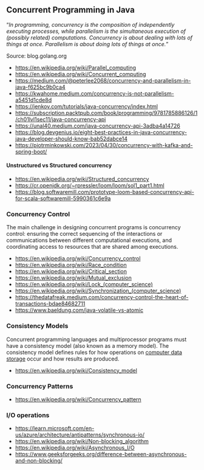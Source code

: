 ## Concurrent Programming in Java

“_In programming, concurrency is the composition of independently executing processes, while parallelism is the
simultaneous execution of (possibly related) computations. Concurrency is about dealing with lots of things at once.
Parallelism is about doing lots of things at once._”

Source: blog.golang.org

- https://en.wikipedia.org/wiki/Parallel_computing
- https://en.wikipedia.org/wiki/Concurrent_computing
- https://medium.com/@peterlee2068/concurrency-and-parallelism-in-java-f625bc9b0ca4
- https://kwahome.medium.com/concurrency-is-not-parallelism-a5451d1cde8d
- https://jenkov.com/tutorials/java-concurrency/index.html
- https://subscription.packtpub.com/book/programming/9781785886126/1/ch01lvl1sec11/java-concurrency-api
- https://unal40.medium.com/java-concurrency-api-3adba4a14726
- https://blog.devgenius.io/eight-best-practices-in-java-concurrency-java-developer-should-know-bab52dabce14
- https://piotrminkowski.com/2023/04/30/concurrency-with-kafka-and-spring-boot/

#### Unstructured vs Structured concurrency

- https://en.wikipedia.org/wiki/Structured_concurrency
- https://cr.openjdk.org/~rpressler/loom/loom/sol1_part1.html
- https://blog.softwaremill.com/prototype-loom-based-concurrency-api-for-scala-softwaremill-5990361c6e9a

### Concurrency Control

The main challenge in designing concurrent programs is concurrency control: ensuring the correct sequencing of the
interactions or communications between different computational executions, and coordinating access to resources that are
shared among executions.

- https://en.wikipedia.org/wiki/Concurrency_control
- https://en.wikipedia.org/wiki/Race_condition
- https://en.wikipedia.org/wiki/Critical_section
- https://en.wikipedia.org/wiki/Mutual_exclusion
- https://en.wikipedia.org/wiki/Lock_(computer_science)
- https://en.wikipedia.org/wiki/Synchronization_(computer_science)
- https://thedatafreak.medium.com/concurrency-control-the-heart-of-transactions-bdae84682711
- https://www.baeldung.com/java-volatile-vs-atomic

### Consistency Models

Concurrent programming languages and multiprocessor programs must have a consistency model (also known as a memory
model). The consistency model defines rules for how operations
on [computer data storage](https://en.wikipedia.org/wiki/Computer_data_storage) occur and how results are produced.

- https://en.wikipedia.org/wiki/Consistency_model

### Concurrency Patterns

- https://en.wikipedia.org/wiki/Concurrency_pattern

### I/O operations

- https://learn.microsoft.com/en-us/azure/architecture/antipatterns/synchronous-io/
- https://en.wikipedia.org/wiki/Non-blocking_algorithm
- https://en.wikipedia.org/wiki/Asynchronous_I/O
- https://www.geeksforgeeks.org/difference-between-asynchronous-and-non-blocking/